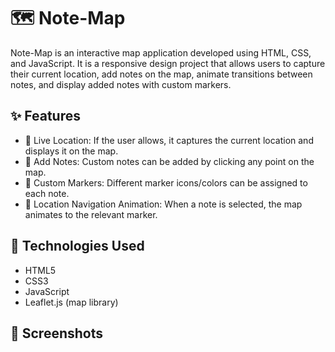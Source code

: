 # 🗺️ Note-Map

Note-Map is an interactive map application developed using HTML, CSS, and JavaScript.
It is a responsive design project that allows users to capture their current location, add notes on the map, animate transitions between notes, and display added notes with custom markers.



## ✨ Features

- 📍 Live Location: If the user allows, it captures the current location and displays it on the map.
- 📝 Add Notes: Custom notes can be added by clicking any point on the map.
- 🎨 Custom Markers: Different marker icons/colors can be assigned to each note.
- 🎯 Location Navigation Animation: When a note is selected, the map animates to the relevant marker.



## 🚀 Technologies Used

- HTML5
- CSS3
- JavaScript
- Leaflet.js (map library)



## 📸 Screenshots
